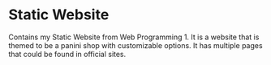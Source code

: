 # Static Website
Contains my Static Website from Web Programming 1. It is a website that is themed to be a panini shop with customizable options. It has multiple pages that could be found in official sites.
